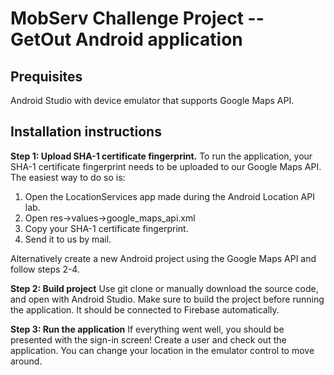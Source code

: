 # MobServ Challenge Project -- GetOut Android application

## Prequisites
Android Studio with device emulator that supports Google Maps API.

## Installation instructions
**Step 1: Upload SHA-1 certificate fingerprint.**
To run the application, your SHA-1 certificate fingerprint needs to be uploaded to our Google Maps API. The easiest way to do so is:
1. Open the LocationServices app made during the Android Location API lab.
2. Open res->values->google_maps_api.xml
3. Copy your SHA-1 certificate fingerprint.
4. Send it to us by mail.

Alternatively create a new Android project using the Google Maps API and follow steps 2-4.

**Step 2: Build project**
Use git clone or manually download the source code, and open with Android Studio. Make sure to build the project before running the application. It should be connected to Firebase automatically.

**Step 3: Run the application**
If everything went well, you should be presented with the sign-in screen! Create a user and check out the application. You can change your location in the emulator control to move around.